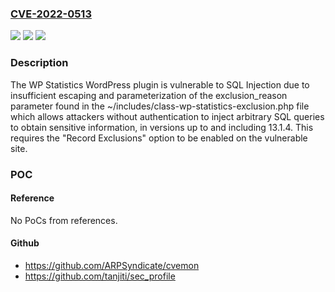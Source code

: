 ### [CVE-2022-0513](https://cve.mitre.org/cgi-bin/cvename.cgi?name=CVE-2022-0513)
![](https://img.shields.io/static/v1?label=Product&message=WP%20Statistics&color=blue)
![](https://img.shields.io/static/v1?label=Version&message=13.1.4%3C%3D%2013.1.4%20&color=brighgreen)
![](https://img.shields.io/static/v1?label=Vulnerability&message=CWE-89%20SQL%20Injection&color=brighgreen)

### Description

The WP Statistics WordPress plugin is vulnerable to SQL Injection due to insufficient escaping and parameterization of the exclusion_reason parameter found in the ~/includes/class-wp-statistics-exclusion.php file which allows attackers without authentication to inject arbitrary SQL queries to obtain sensitive information, in versions up to and including 13.1.4. This requires the "Record Exclusions" option to be enabled on the vulnerable site.

### POC

#### Reference
No PoCs from references.

#### Github
- https://github.com/ARPSyndicate/cvemon
- https://github.com/tanjiti/sec_profile

